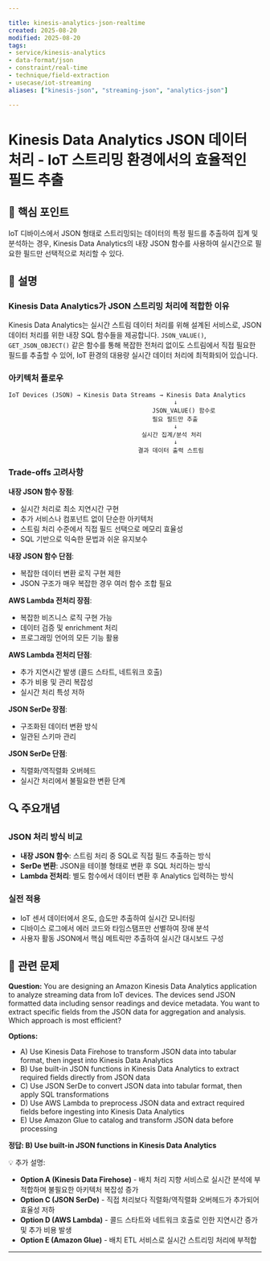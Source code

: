 ```yaml
---

title: kinesis-analytics-json-realtime
created: 2025-08-20
modified: 2025-08-20
tags:
- service/kinesis-analytics
- data-format/json
- constraint/real-time
- technique/field-extraction
- usecase/iot-streaming
aliases: ["kinesis-json", "streaming-json", "analytics-json"]

---
```


# Kinesis Data Analytics JSON 데이터 처리 - IoT 스트리밍 환경에서의 효율적인 필드 추출

## 🎯 핵심 포인트

IoT 디바이스에서 JSON 형태로 스트리밍되는 데이터의 특정 필드를 추출하여 집계 및 분석하는 경우, Kinesis Data Analytics의 내장 JSON 함수를 사용하여 실시간으로 필요한 필드만 선택적으로 처리할 수 있다.

## 📝 설명

### Kinesis Data Analytics가 JSON 스트리밍 처리에 적합한 이유

Kinesis Data Analytics는 실시간 스트림 데이터 처리를 위해 설계된 서비스로, JSON 데이터 처리를 위한 내장 SQL 함수들을 제공합니다. `JSON_VALUE()`, `GET_JSON_OBJECT()` 같은 함수를 통해 복잡한 전처리 없이도 스트림에서 직접 필요한 필드를 추출할 수 있어, IoT 환경의 대용량 실시간 데이터 처리에 최적화되어 있습니다.

### 아키텍처 플로우

```
IoT Devices (JSON) → Kinesis Data Streams → Kinesis Data Analytics
                                              ↓
                                        JSON_VALUE() 함수로
                                        필요 필드만 추출
                                              ↓
                                     실시간 집계/분석 처리
                                              ↓
                                    결과 데이터 출력 스트림
```

### Trade-offs 고려사항

**내장 JSON 함수 장점**:
- 실시간 처리로 최소 지연시간 구현
- 추가 서비스나 컴포넌트 없이 단순한 아키텍처
- 스트림 처리 수준에서 직접 필드 선택으로 메모리 효율성
- SQL 기반으로 익숙한 문법과 쉬운 유지보수

**내장 JSON 함수 단점**:
- 복잡한 데이터 변환 로직 구현 제한
- JSON 구조가 매우 복잡한 경우 여러 함수 조합 필요

**AWS Lambda 전처리 장점**:
- 복잡한 비즈니스 로직 구현 가능
- 데이터 검증 및 enrichment 처리
- 프로그래밍 언어의 모든 기능 활용

**AWS Lambda 전처리 단점**:
- 추가 지연시간 발생 (콜드 스타트, 네트워크 호출)
- 추가 비용 및 관리 복잡성
- 실시간 처리 특성 저하

**JSON SerDe 장점**:
- 구조화된 데이터 변환 방식
- 일관된 스키마 관리

**JSON SerDe 단점**:
- 직렬화/역직렬화 오버헤드
- 실시간 처리에서 불필요한 변환 단계

## 🔍 주요개념

### JSON 처리 방식 비교

- **내장 JSON 함수**: 스트림 처리 중 SQL로 직접 필드 추출하는 방식
- **SerDe 변환**: JSON을 테이블 형태로 변환 후 SQL 처리하는 방식
- **Lambda 전처리**: 별도 함수에서 데이터 변환 후 Analytics 입력하는 방식

### 실전 적용

- IoT 센서 데이터에서 온도, 습도만 추출하여 실시간 모니터링
- 디바이스 로그에서 에러 코드와 타임스탬프만 선별하여 장애 분석
- 사용자 활동 JSON에서 핵심 메트릭만 추출하여 실시간 대시보드 구성

## 📝 관련 문제

**Question:** You are designing an Amazon Kinesis Data Analytics application to analyze streaming data from IoT devices. The devices send JSON formatted data including sensor readings and device metadata. You want to extract specific fields from the JSON data for aggregation and analysis. Which approach is most efficient?

**Options:**

- A) Use Kinesis Data Firehose to transform JSON data into tabular format, then ingest into Kinesis Data Analytics
- B) Use built-in JSON functions in Kinesis Data Analytics to extract required fields directly from JSON data
- C) Use JSON SerDe to convert JSON data into tabular format, then apply SQL transformations
- D) Use AWS Lambda to preprocess JSON data and extract required fields before ingesting into Kinesis Data Analytics
- E) Use Amazon Glue to catalog and transform JSON data before processing

**정답: B) Use built-in JSON functions in Kinesis Data Analytics**

💡 추가 설명:

- **Option A (Kinesis Data Firehose)** - 배치 처리 지향 서비스로 실시간 분석에 부적합하며 불필요한 아키텍처 복잡성 증가
- **Option C (JSON SerDe)** - 직접 처리보다 직렬화/역직렬화 오버헤드가 추가되어 효율성 저하
- **Option D (AWS Lambda)** - 콜드 스타트와 네트워크 호출로 인한 지연시간 증가 및 추가 비용 발생
- **Option E (Amazon Glue)** - 배치 ETL 서비스로 실시간 스트리밍 처리에 부적합

---